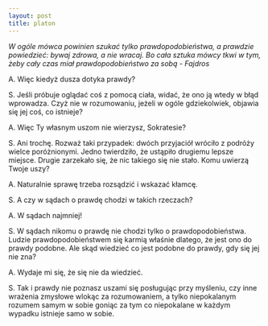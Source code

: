 ```yaml
---
layout: post
title: platon
---
```


*W ogóle mówca powinien szukać tylko prawdopodobieństwa, a prawdzie powiedzieć:
bywaj zdrowa, a nie wracaj. Bo cała sztuka mówcy tkwi w tym, żeby cały czas miał
prawdopodobieństwo za sobą - Fajdros*

A.  Więc kiedyż dusza dotyka prawdy?

S.  Jeśli próbuje oglądać coś z pomocą ciała, widać, że ono ją wtedy w błąd wprowadza.
    Czyż nie w rozumowaniu, jeżeli w ogóle gdziekolwiek, objawia się jej coś, co istnieje?

A.  Więc Ty własnym uszom nie wierzysz, Sokratesie?

S.  Ani trochę. Rozważ taki przypadek: dwóch przyjaciół wróciło z podróży wielce poróżnionymi. Jedno
    twierdziło, że ustąpiło drugiemu lepsze miejsce. Drugie zarzekało się, że nic takiego się nie
    stało. Komu uwierzą Twoje uszy?

A.  Naturalnie sprawę trzeba rozsądzić i wskazać kłamcę.

S.  A czy w sądach o prawdę chodzi w takich rzeczach?

A.  W sądach najmniej!

S.  W sądach nikomu o prawdę nie chodzi tylko o prawdopodobieństwa. Ludzie prawdopodobieństwem
    się karmią właśnie dlatego, że jest ono do prawdy podobne. Ale skąd wiedzieć co jest podobne do
    prawdy, gdy się jej nie zna?

A.  Wydaje mi się, że się nie da wiedzieć.

S.  Tak i prawdy nie poznasz uszami się posługując przy myśleniu, czy inne wrażenia
    zmysłowe wlokąc za rozumowaniem, a tylko niepokalanym rozumem samym w sobie goniąc
    za tym co niepokalane w każdym wypadku istnieje samo w sobie.
